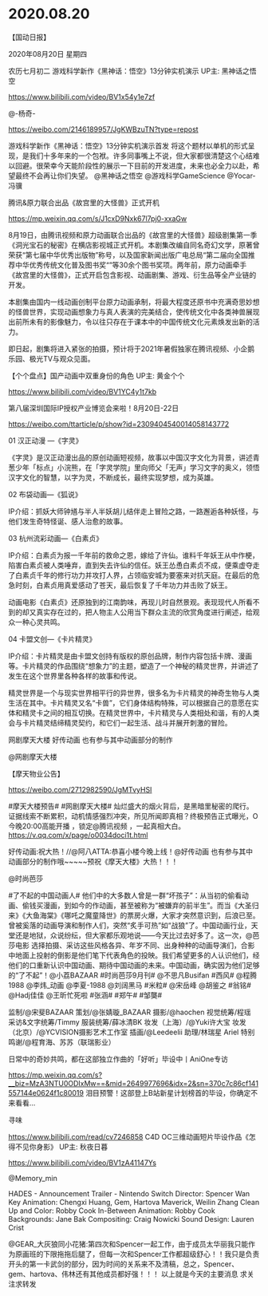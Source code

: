 # 2020.08.20

【国动日报】

2020年08月20日  星期四

农历七月初二
 游戏科学新作《黑神话：悟空》13分钟实机演示 UP主: 黑神话之悟空

https://www.bilibili.com/video/BV1x54y1e7zf

 

@-杨奇-   

https://weibo.com/2146189957/JgKWBzuTN?type=repost

游戏科学新作《黑神话：悟空》13分钟实机演示首发
将这个题材以单机的形式呈现，是我们十多年来的一个包袱。许多同事嘴上不说，但大家都很清楚这个心结难以回避。很荣幸今天能阶段性的展示一下目前的开发进度，未来也必全力以赴，希望最终不会再让你们失望。
@黑神话之悟空 @游戏科学GameScience @Yocar-冯骥



腾讯&原力联合出品《故宫里的大怪兽》正式开机

https://mp.weixin.qq.com/s/J1cxD9Nxk67l7pj0-xxaGw

8月19日，由腾讯视频和原力动画联合出品的《故宫里的大怪兽》超级剧集第一季《洞光宝石的秘密》在横店影视城正式开机。本剧集改编自同名奇幻文学，原著曾荣获“第七届中华优秀出版物”称号，以及国家新闻出版广电总局“第二届向全国推荐中华优秀传统文化普及图书奖“”等30余个图书奖项。两年前，原力动画牵手《故宫里的大怪兽》，正式开启包含影视、动画剧集、游戏、衍生品等全产业链的开发。

本剧集由国内一线动画创制平台原力动画承制，将最大程度还原书中充满奇思妙想的怪兽世界，实现动画想象力与真人表演的完美结合，使传统文化中各类神兽展现出前所未有的影像魅力，令以往只存在于课本中的中国传统文化元素焕发出新的活力。

即日起，剧集将进入紧张的拍摄，预计将于2021年暑假独家在腾讯视频、小企鹅乐园、极光TV与观众见面。


【个个盘点】国产动画中双重身份的角色 UP主: 黄金个个

https://www.bilibili.com/video/BV1YC4y1t7kb


第八届深圳国际IP授权产业博览会来啦！8月20日-22日

https://weibo.com/ttarticle/p/show?id=2309404540014058143772

01 汉正动漫 —《字灵》

《字灵》是汉正动漫出品的原创动画短视频，故事以中国汉字文化为背景，讲述青葱少年「标点」小浣熊，在「字灵学院」里向师父「无声」学习文字的奥义，领悟汉字文化的智慧，以字为灵，不断成长，最终实现梦想，成为英雄。

02 布袋动画—《狐说》

IP介绍：抓妖大师钟馗与半人半妖胡儿结伴走上冒险之路，一路邂逅各种妖怪，与他们发生奇特怪诞、感人治愈的故事。

03  杭州流彩动画—《白素贞》

IP介绍：白素贞为报一千年前的救命之恩，嫁给了许仙。谁料千年妖王从中作梗，陷害白素贞被人类唾弃，直到失去许仙的信任。妖王怂恿白素贞不成，便乘虚夺走了白素贞千年的修行功力并攻打人界，占领临安城为要塞来对抗天庭。在最后的危急时刻，白素贞用真爱感动了苍天，最后恢复了千年功力并击败了妖王。

动画电影《白素贞》还原独到的江南韵味，再现儿时自然景观。表现现代人所看不到的却又真实存在过的，把人物主人公用当下群众主流的欣赏角度进行阐述，给观众一种心灵共鸣。


04  卡盟文创—《卡片精灵》

IP介绍：卡片精灵是由卡盟文创持有版权的原创品牌，制作内容包括卡牌、漫画等。卡片精灵的作品围绕“想象力”的主题，塑造了一个神秘的精灵世界，并讲述了发生在这个世界里各种各样的故事和传说。

精灵世界是一个与现实世界相平行的异世界，很多名为卡片精灵的神奇生物与人类生活在其中。卡片精灵又名“卡兽”，它们身体结构特殊，可以根据自己的意愿在实体和精灵卡之间的相互切换。在精灵世界中，卡片精灵与人类相处和谐，有的人类会与卡片精灵结缔精灵契约，和它们一起生活、战斗并展开刺激的冒险。



网剧摩天大楼  好传动画 也有参与其中动画部分的制作

@网剧摩天大楼

【摩天物业公告】

https://weibo.com/2712982590/JgMTvyHSI

#摩天大楼预告# #网剧摩天大楼# 灿烂盛大的烟火背后，是黑暗里秘密的爬行。证据线索不断累积，动机情感强烈冲突，所见所闻即真相？终极预告正式曝光，O今晚20:00高能开播 ，锁定@腾讯视频 ，一起真相大白。https://v.qq.com/x/page/o0034doci1t.html

好传动画:祝大热！//@阿八ATTA:恭喜小楼今晚上线！@好传动画 也有参与其中动画部分的制作哦~~~~~预祝《摩天大楼》大热！！！

@时尚芭莎     

#了不起的中国动画人# 他们中的大多数人曾是一群“坏孩子”：从当初的偷看动画、偷钱买漫画，到如今的作动画，甚至被称为“被嫌弃的前半生”。而当《大圣归来》《大鱼海棠》《哪吒之魔童降世》的票房火爆，大家才突然意识到，后浪已至。曾被奚落的动画导演和制作人们，突然“炙手可热”如“战狼”了。中国动画行业，天堂还是地狱，众说纷纭，但大家都乐观地说——今天比过去好多了。这一次，@芭莎电影 选择拍摄、采访这些风格各异、年岁不同、出身种种的动画导演们，合影中地面上投射的倒影是他们笔下代表角色的投映。我们希望更多的人认识他们，经他们的口重新认识中国动画、期待中国动画的未来。中国动画，确实因为他们足够的“了不起”！@小荔BAZAAR #时尚芭莎9月刊#
@不思凡Busifan #西风# @程腾1988 @李炜_动画 @李夏-1988 @刘阔黑马 #米粒# @宋岳峰 @胡鉴之 #翁铭# @Hadj佳佳 @王昕忙死啦 #张涵# #郑午# #邹龑#

监制/@宋斐BAZAAR
策划/@张婧璇_BAZAAR
摄影/@haochen
视觉统筹/程瑶
采访&文字统筹/Timmy
服装统筹/薛冰清BK
妆发（上海）/@Yuki许大宝
妆发（北京）/@YCVISION摄影艺术工作室
插画/@Leedeelii
助理/林瑞星 Ariel
特别鸣谢/@程育海、苏苏（联瑞影业）


日常中的奇妙共鸣，都在这部独立作曲的「好听」毕设中丨AniOne专访

https://mp.weixin.qq.com/s?__biz=MzA3NTU0ODIxMw==&mid=2649977696&idx=2&sn=370c7c86cf141557144e0624f1c80019
泪目预警！这部登上B站新星计划榜首的毕设，你确定不来看看…

寻味

https://www.bilibili.com/read/cv7246858
C4D OC三维动画短片毕设作品《怎得不见你身影》 UP主: 秋夜日暮

https://www.bilibili.com/video/BV1zA41147Ys




@Memory_min                            

HADES - Announcement Trailer - Nintendo Switch
Director:  Spencer Wan
Key Animation: Chengxi Huang, Gem, Hartova Maverick, Weilin Zhang
Clean Up and Color: Robby Cook
In-Between Animation: Robby Cook
Backgrounds: Jane Bak
Compositing: Craig Nowicki
Sound Design: Lauren Crist

@GEAR_大灰狼同小花猪:第四次和Spencer一起工作，由于成员太华丽我只能作为原画班的下限拖拖后腿了，但每一次和Spencer工作都超级舒心！！我只是负责开头的第一卡武剑的部分，因为时间的关系来不及清稿，总之，Spencer、gem、hartova、伟林还有其他成员都好强！！！
以上就是今天的主要消息
求关注求转发



